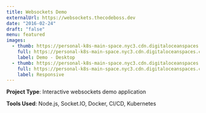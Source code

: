 ```yaml
---
title: Websockets Demo
externalUrl: https://websockets.thecodeboss.dev
date: "2016-02-24"
draft: "false"
menu: featured
images:
  - thumb: https://personal-k8s-main-space.nyc3.cdn.digitaloceanspaces.com/thecodeboss.dev/projects/websockets/thumbnail/websockets-th-1.jpg
    full: https://personal-k8s-main-space.nyc3.cdn.digitaloceanspaces.com/thecodeboss.dev/projects/websockets/full/websockets-1.jpg
    label: Demo - Desktop
  - thumb: https://personal-k8s-main-space.nyc3.cdn.digitaloceanspaces.com/thecodeboss.dev/projects/websockets/thumbnail/websockets-2-th.jpg
    full: https://personal-k8s-main-space.nyc3.cdn.digitaloceanspaces.com/thecodeboss.dev/projects/websockets/full/websockets-2.jpg
    label: Responsive
---
```

**Project Type**: Interactive websockets demo application

**Tools Used**: Node.js, Socket.IO, Docker, CI/CD, Kubernetes
